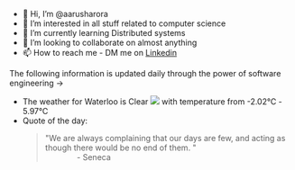 - 👋 Hi, I’m @aarusharora
- 👀 I’m interested in all stuff related to computer science
- 🌱 I’m currently learning Distributed systems
- 💞️ I’m looking to collaborate on almost anything
- 📫 How to reach me - DM me on [Linkedin](https://www.linkedin.com/in/aarusharora789/)

The following information is updated daily through the power of software engineering ->
- The weather for Waterloo is Clear ![](https://openweathermap.org/img/wn/01d.png) with temperature from -2.02℃ - 5.97℃
- Quote of the day:  
	> "We are always complaining that our days are few, and acting as though there would be no end of them.  "  
	> &emsp;&emsp;&emsp;&emsp;- Seneca
